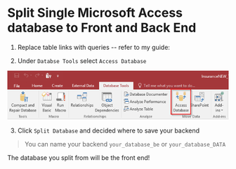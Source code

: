 # Split Single Microsoft Access database to Front and Back End

 1. Replace table links with queries -- refer to my guide: 

 2. Under `Databse Tools` select `Access Database`

 ![](img/db-split.png)

 3. Click `Split Database` and decided where to save your backend

 > You can name your backend `your_database_be` or `your_database_DATA`

 The database you split from will be the front end!
